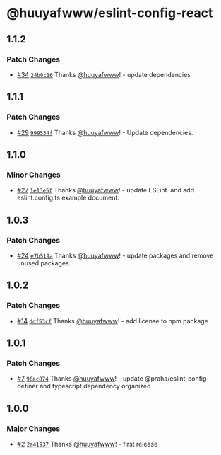 # @huuyafwww/eslint-config-react

## 1.1.2

### Patch Changes

- [#34](https://github.com/huuyafwww/eslint-config/pull/34) [`24b0c16`](https://github.com/huuyafwww/eslint-config/commit/24b0c1649e43eebed2a0712d27cb35eac3d4fdba) Thanks [@huuyafwww](https://github.com/huuyafwww)! - update dependencies

## 1.1.1

### Patch Changes

- [#29](https://github.com/huuyafwww/eslint-config/pull/29) [`999534f`](https://github.com/huuyafwww/eslint-config/commit/999534f82c0894676c225053b42b9cd878178824) Thanks [@huuyafwww](https://github.com/huuyafwww)! - Update dependencies.

## 1.1.0

### Minor Changes

- [#27](https://github.com/huuyafwww/eslint-config/pull/27) [`1e13e5f`](https://github.com/huuyafwww/eslint-config/commit/1e13e5f9f6e45b4341ec090ee0b8e16cf735b5d5) Thanks [@huuyafwww](https://github.com/huuyafwww)! - update ESLint. and add eslint.config.ts example document.

## 1.0.3

### Patch Changes

- [#24](https://github.com/huuyafwww/eslint-config/pull/24) [`e7b519a`](https://github.com/huuyafwww/eslint-config/commit/e7b519a5c8edbe7a252b44ef24ca7a06c405860e) Thanks [@huuyafwww](https://github.com/huuyafwww)! - update packages and remove unused packages.

## 1.0.2

### Patch Changes

- [#14](https://github.com/huuyafwww/eslint-config/pull/14) [`ddf53cf`](https://github.com/huuyafwww/eslint-config/commit/ddf53cf50c1c426b05d8e92b225004ddfc684cd7) Thanks [@huuyafwww](https://github.com/huuyafwww)! - add license to npm package

## 1.0.1

### Patch Changes

- [#7](https://github.com/huuyafwww/eslint-config/pull/7) [`96ac874`](https://github.com/huuyafwww/eslint-config/commit/96ac874f631e8ec103c4d324dcc771bf4978e52e) Thanks [@huuyafwww](https://github.com/huuyafwww)! - update @praha/eslint-config-definer and typescript dependency organized

## 1.0.0

### Major Changes

- [#2](https://github.com/huuyafwww/eslint-config/pull/2) [`2a41937`](https://github.com/huuyafwww/eslint-config/commit/2a41937061ded436f6dfbe2b109c25bbb3cfc17b) Thanks [@huuyafwww](https://github.com/huuyafwww)! - first release

